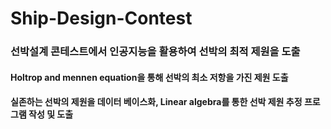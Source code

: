 # Ship-Design-Contest

### 선박설계 콘테스트에서 인공지능을 활용하여 선박의 최적 제원을 도출

#### Holtrop and mennen equation을 통해 선박의 최소 저항을 가진 제원 도출

#### 실존하는 선박의 제원을 데이터 베이스화, Linear algebra를 통한 선박 제원 추정 프로그램 작성 및 도출
